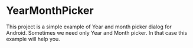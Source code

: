 # YearMonthPicker
This project is a simple example of Year and month picker dialog for Android.
Sometimes we need only Year and Month picker. In that case this example will help you.
